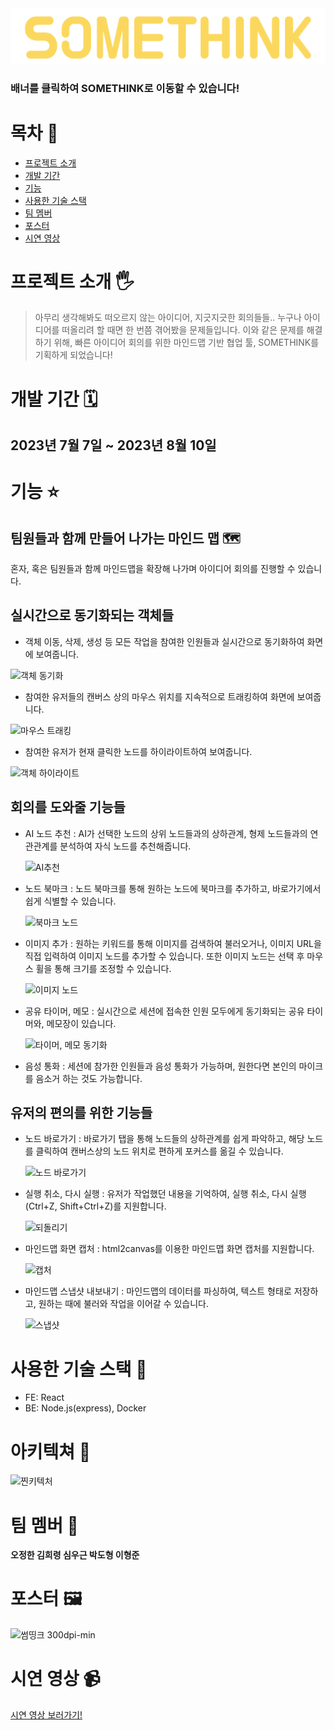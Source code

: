 <a href="https://somethink.online">
 <img src="/client/src/img/icon/logo.png">
</a>

### 배너를 클릭하여 SOMETHINK로 이동할 수 있습니다!

# 목차 📜

- [프로젝트 소개](#프로젝트-소개-)
- [개발 기간](#개발-기간-)
- [기능](#기능-)
- [사용한 기술 스택](#기술-)
- [팀 멤버](#팀-멤버-)
- [포스터](#포스터-)
- [시연 영상](#시연-영상-)

# 프로젝트 소개 🖐️

> 아무리 생각해봐도 떠오르지 않는 아이디어, 지긋지긋한 회의들들.. 누구나 아이디어를 떠올리려 할 때면 한 번쯤 겪어봤을 문제들입니다. 이와 같은 문제를 해결하기 위해, 빠른 아이디어 회의를 위한 마인드맵 기반 협업 툴, SOMETHINK를 기획하게 되었습니다!

# 개발 기간 🗓️

## 2023년 7월 7일 ~ 2023년 8월 10일

# 기능 ⭐

## 팀원들과 함께 만들어 나가는 마인드 맵 🗺️

혼자, 혹은 팀원들과 함께 마인드맵을 확장해 나가며 아이디어 회의를 진행할 수 있습니다.

## 실시간으로 동기화되는 객체들

- 객체 이동, 삭제, 생성 등 모든 작업을 참여한 인원들과 실시간으로 동기화하여 화면에 보여줍니다.

![객체 동기화](https://github.com/JeongHanO/SomeThink/assets/128684924/9e4aca0f-fa46-4686-8f31-47e43b9aa669)

- 참여한 유저들의 캔버스 상의 마우스 위치를 지속적으로 트래킹하여 화면에 보여줍니다.

![마우스 트래킹](https://github.com/JeongHanO/SomeThink/assets/128684924/55bb244c-c30f-4c1c-8c8e-8dd761d66260)
 
- 참여한 유저가 현재 클릭한 노드를 하이라이트하여 보여줍니다.

![객체 하이라이트](https://github.com/JeongHanO/SomeThink/assets/128684924/f3dd67d3-e895-476e-ae29-3a52127baaab)


## 회의를 도와줄 기능들

- AI 노드 추천 : AI가 선택한 노드의 상위 노드들과의 상하관계, 형제 노드들과의 연관관계를 분석하여 자식 노드를 추천해줍니다.

  ![AI추천](https://github.com/JeongHanO/SomeThink/assets/128684924/643f8ffc-ae90-4053-822f-37e5f9788b90)

- 노드 북마크 : 노드 북마크를 통해 원하는 노드에 북마크를 추가하고, 바로가기에서 쉽게 식별할 수 있습니다.

  ![북마크 노드](https://github.com/JeongHanO/SomeThink/assets/128684924/1481614d-5400-40f1-9303-da6e4aa58c19)

- 이미지 추가 : 원하는 키워드를 통해 이미지를 검색하여 불러오거나, 이미지 URL을 직접 입력하여 이미지 노드를 추가할 수 있습니다. 또한 이미지 노드는 선택 후 마우스 휠을 통해 크기를 조정할 수 있습니다.

  ![이미지 노드](https://github.com/JeongHanO/SomeThink/assets/128684924/884291fa-8121-4527-ba7f-26e444e08cd8)

- 공유 타이머, 메모 : 실시간으로 세션에 접속한 인원 모두에게 동기화되는 공유 타이머와, 메모장이 있습니다.

  ![타이머, 메모 동기화](https://github.com/JeongHanO/SomeThink/assets/128684924/2555d70c-386e-4339-a431-754141342cff)

- 음성 통화 : 세션에 참가한 인원들과 음성 통화가 가능하며, 원한다면 본인의 마이크를 음소거 하는 것도 가능합니다.

## 유저의 편의를 위한 기능들

- 노드 바로가기 : 바로가기 탭을 통해 노드들의 상하관계를 쉽게 파악하고, 해당 노드를 클릭하여 캔버스상의 노드 위치로 편하게 포커스를 옮길 수 있습니다.

  ![노드 바로가기](https://github.com/JeongHanO/SomeThink/assets/128684924/49745caa-3bf8-4265-adfe-ad4bad4851cf)

- 실행 취소, 다시 실행 : 유저가 작업했던 내용을 기억하여, 실행 취소, 다시 실행 (Ctrl+Z, Shift+Ctrl+Z)를 지원합니다.

  ![되돌리기](https://github.com/JeongHanO/SomeThink/assets/128684924/a4f46bba-e63a-4948-867a-626f2277a5d5)

- 마인드맵 화면 캡처 : html2canvas를 이용한 마인드맵 화면 캡처를 지원합니다.

  ![캡처](https://github.com/JeongHanO/SomeThink/assets/128684924/4747ca40-9a00-4b50-9399-292a8fe46be5)

- 마인드맵 스냅샷 내보내기 : 마인드맵의 데이터를 파싱하여, 텍스트 형태로 저장하고, 원하는 때에 불러와 작업을 이어갈 수 있습니다.

  ![스냅샷](https://github.com/JeongHanO/SomeThink/assets/128684924/9bef5edd-ad0b-486a-911d-e4b725b5e9a8)

# 사용한 기술 스택 🔧

- FE: React
- BE: Node.js(express), Docker

# 아키텍쳐 🔧

![찐키텍처](https://github.com/JeongHanO/SomeThink/assets/128684924/88333d72-dab7-4274-95a7-97758c456298)

# 팀 멤버 👥

**오정한 김희령 심우근 박도형 이형준**

# 포스터 🖼️

![썸띵크 300dpi-min](https://github.com/JeongHanO/SomeThink/assets/128684924/4f9f5e60-eea2-4253-aade-910ed25b6798)


# 시연 영상 📹
[시연 영상 보러가기!](https://www.youtube.com/watch?v=zox5UzbiDvk&ab_channel=jaedupkim, "video link")
